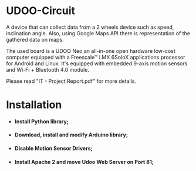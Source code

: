 # UDOO-Circuit
A device that can collect data from a 2 wheels device such as speed, inclination angle. Also, using Google Maps API there is representation of the gathered data on maps.

The used board is a UDOO Neo an all-in-one open hardware low-cost computer equipped with a Freescale™ i.MX 6SoloX applications processor for Android and Linux. 
It's equipped with embedded 9-axis motion sensors and Wi-Fi + Bluetooth 4.0 module.

Please read "IT - Project Report.pdf" for more details. 

# Installation
* #### Install Python library;
* #### Download, install and modify Arduino library;
* #### Disable Motion Sensor Drivers;
* #### Install Apache 2 and move Udoo Web Server on Port 81;
